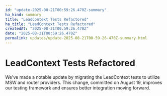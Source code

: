 ```yaml
---
id: "update-2025-08-21T00:59:26.470Z-summary"
ha_kind: summary
title: "LeadContext Tests Refactored"
ha_title: "LeadContext Tests Refactored"
createdAt: "2025-08-21T00:59:26.470Z"
date: "2025-08-21T00:59:26.470Z"
permalink: updates/update-2025-08-21T00-59-26-470Z-summary.html
---
```


<!--HA-START-->
# LeadContext Tests Refactored

We've made a notable update by migrating the LeadContext tests to utilize MSW and router providers. This change, committed on August 19, improves our testing framework and ensures better integration moving forward.

<!--HA-END-->
